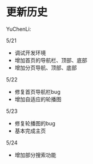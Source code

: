 # 更新历史

YuChenLi:

5/21

- 调试开发环境
- 增加首页的导航栏、顶部、底部
- 增加分页导航、顶部、底部

5/22

- 修复首页导航栏bug
- 增加自适应的轮播图

5/23

- 修复轮播图的bug
- 基本完成主页

5/24

- 增加部分搜索功能
